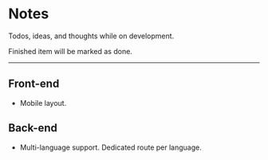 # Notes

Todos, ideas, and thoughts while on development.

Finished item will be marked as done.

---

## Front-end

- Mobile layout.

## Back-end

- Multi-language support. Dedicated route per language.
